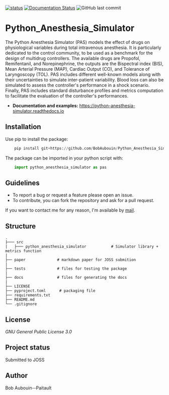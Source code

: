 [![status](https://joss.theoj.org/papers/61d34ad9ef855a128509b4279e2c9325/status.svg)](https://joss.theoj.org/papers/61d34ad9ef855a128509b4279e2c9325)
[![Documentation Status](https://readthedocs.org/projects/python-anesthesia-simulator/badge/?version=latest)](https://python-anesthesia-simulator.readthedocs.io/en/latest/?badge=latest)
<img src ="https://img.shields.io/github/last-commit/BobAubouin/Python_Anesthesia_Simulator" alt="GitHub last commit"> 
# Python_Anesthesia_Simulator
The Python Anesthesia Simulator (PAS) models the effect of drugs on physiological variables during total intravenous anesthesia. It is particularly dedicated to the control community, to be used as a benchmark for the design of multidrug controllers. The available drugs are Propofol, Remifentanil, and Norepinephrine, the outputs are the Bispectral index (BIS), Mean Arterial Pressure (MAP), Cardiac Output (CO), and Tolerance of Laryngoscopy (TOL). PAS includes different well-known models along with their uncertainties to simulate inter-patient variability. Blood loss can also be simulated to assess the controller's performance in a shock scenario. Finally, PAS includes standard disturbance profiles and metrics computation to facilitate the evaluation of the controller's performances.

- **Documentation and examples:** https://python-anesthesia-simulator.readthedocs.io

## Installation
Use pip to install the package:
```python
    pip install git+https://github.com/BobAubouin/Python_Anesthesia_Simulator.git
```
The package can be imported in your python script with:
```python
    import python_anesthesia_simulator as pas
```

## Guidelines
- To report a bug or request a feature please open an issue.
- To contribute, you can fork the repository and ask for a pull request.

If you want to contact me for any reason, I'm available by [mail](bob.aubouin-pairault@gipsa-lab.fr).

## Structure

    .
    ├─── src
    |   ├─── python_anesthesia_simulator           # Simulator library + metrics function
    |
    ├── paper              # markdown paper for JOSS submition
    |
    ├── tests              # files for testing the package
    |
    ├── docs               # files for generating the docs
    | 
    ├── LICENSE
    ├── pyproject.toml      # packaging file
    ├── requirements.txt
    ├── README.md
    └── .gitignore          

## License

_GNU General Public License 3.0_

## Project status
Submitted to JOSS

## Author
Bob Aubouin--Paitault
